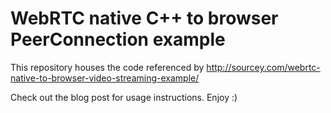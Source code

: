 WebRTC native C++ to browser PeerConnection example
===============================================

This repository houses the code referenced by http://sourcey.com/webrtc-native-to-browser-video-streaming-example/

Check out the blog post for usage instructions. Enjoy :)